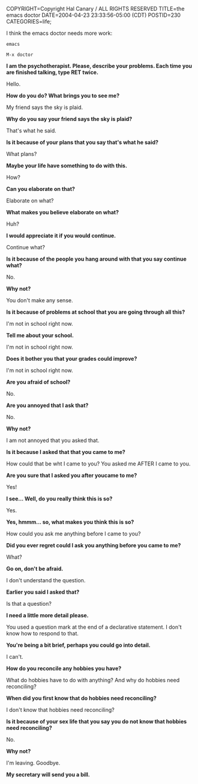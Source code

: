 COPYRIGHT=Copyright Hal Canary / ALL RIGHTS RESERVED
TITLE=the emacs doctor
DATE=2004-04-23 23:33:56-05:00 (CDT)
POSTID=230
CATEGORIES=life;

I think the emacs doctor needs more work:

`emacs`

`M-x doctor`

**I am the psychotherapist. Please, describe your problems. Each time you are finished talking, type RET twice.**

Hello.

**How do you do? What brings you to see me?**

My friend says the sky is plaid.

**Why do you say your friend says the sky is plaid?**

That's what he said.

**Is it because of your plans that you say that's what he said?**

What plans?  
  
**Maybe your life have something to do with this.**

How?

**Can you elaborate on that?**

Elaborate on what?

**What makes you believe elaborate on what?**

Huh?

**I would appreciate it if you would continue.**

Continue what?

**Is it because of the people you hang around with that you say continue what?**

No.

**Why not?**

You don't make any sense.

**Is it because of problems at school that you are going through all this?**

I'm not in school right now.

**Tell me about your school.**

I'm not in school right now.

**Does it bother you that your grades could improve?**

I'm not in school right now.

**Are you afraid of school?**

No.

**Are you annoyed that I ask that?**

No.

**Why not?**

I am not annoyed that you asked that.

**Is it because I asked that that you came to me?**

How could that be wht I came to you? You asked me AFTER I came to you.

**Are you sure that I asked you after youcame to me?**

Yes!

**I see... Well, do you really think this is so?**

Yes.

**Yes, hmmm... so, what makes you think this is so?**

How could you ask me anything before I came to you?

**Did you ever regret could I ask you anything before you came to me?**

What?

**Go on, don't be afraid.**

I don't understand the question.

**Earlier you said I asked that?**

Is that a question?

**I need a little more detail please.**

You used a question mark at the end of a declarative statement. I don't know how to respond to that.

**You're being a bit brief, perhaps you could go into detail.**

I can't.

**How do you reconcile any hobbies you have?**

What do hobbies have to do with anything? And why do hobbies need reconciling?

**When did you first know that do hobbies need reconciling?**

I don't know that hobbies need reconciling?

**Is it because of your sex life that you say you do not know that hobbies need reconciling?**

No.

**Why not?**

I'm leaving. Goodbye.

**My secretary will send you a bill.**
